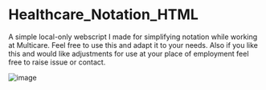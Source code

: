 # Healthcare_Notation_HTML
A simple local-only webscript I made for simplifying notation while working at Multicare. Feel free to use this and adapt it to your needs. Also if you like this and would like adjustments for use at your place of employment feel free to raise issue or contact.

![image](https://github.com/user-attachments/assets/b07bee42-cfb2-4326-8716-7745d8e12bdf)

